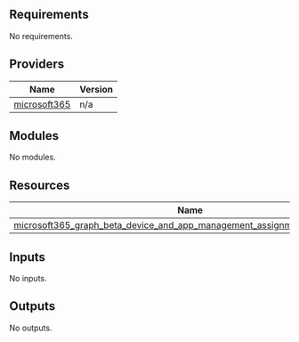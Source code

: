 <!-- BEGIN_TF_DOCS -->
## Requirements

No requirements.

## Providers

| Name | Version |
|------|---------|
| <a name="provider_microsoft365"></a> [microsoft365](#provider\_microsoft365) | n/a |

## Modules

No modules.

## Resources

| Name | Type |
|------|------|
| [microsoft365_graph_beta_device_and_app_management_assignment_filter.example](https://registry.terraform.io/providers/hashicorp/microsoft365/latest/docs/resources/graph_beta_device_and_app_management_assignment_filter) | resource |

## Inputs

No inputs.

## Outputs

No outputs.
<!-- END_TF_DOCS -->